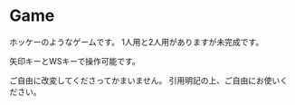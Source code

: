 # Game

ホッケーのようなゲームです。
1人用と2人用がありますが未完成です。

矢印キーとWSキーで操作可能です。

ご自由に改変してくださってかまいません。
引用明記の上、ご自由にお使いください。
